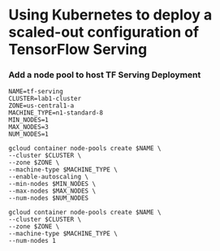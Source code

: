# Using Kubernetes to deploy a scaled-out configuration of TensorFlow Serving

### Add a node pool to host TF Serving Deployment
```
NAME=tf-serving
CLUSTER=lab1-cluster
ZONE=us-central1-a
MACHINE_TYPE=n1-standard-8
MIN_NODES=1
MAX_NODES=3
NUM_NODES=1

gcloud container node-pools create $NAME \
--cluster $CLUSTER \
--zone $ZONE \
--machine-type $MACHINE_TYPE \
--enable-autoscaling \
--min-nodes $MIN_NODES \
--max-nodes $MAX_NODES \
--num-nodes $NUM_NODES

gcloud container node-pools create $NAME \
--cluster $CLUSTER \
--zone $ZONE \
--machine-type $MACHINE_TYPE \
--num-nodes 1
```



